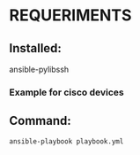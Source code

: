 # REQUERIMENTS

## Installed:
ansible-pylibssh 

### Example for cisco devices

## Command:
```
ansible-playbook playbook.yml
```
